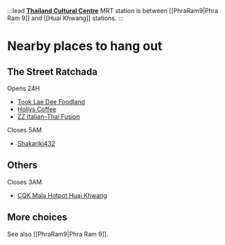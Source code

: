 :::lead
**[Thailand Cultural Centre](https://metro.bemplc.co.th/Line-Maps?Line=1&Station=19)** MRT station is between [[PhraRam9|Phra Ram 9]] and [[Huai Khwang]] stations.
:::

# Nearby places to hang out

## The Street Ratchada

Opens 24H

- [Took Lae Dee Foodland](https://bingsu.js.org/#2018-08-17-typescript-1)
- [Hollys Coffee](https://bingsu.js.org/#2022-07-03-shit6)
- [ZZ Italian–​Thai Fusion](https://bingsu.js.org/#2018-06-01-tencent-10)

Closes 5AM

- [Shakariki432](https://bingsu.js.org/#2022-11-09-bkkjs17)

## Others

Closes 3AM

- [CQK Mala Hotpot Huai Khwang](https://bingsu.js.org/#2023-03-12-bangkok-open-hack-day)

## More choices

See also [[PhraRam9|Phra Ram 9]].
